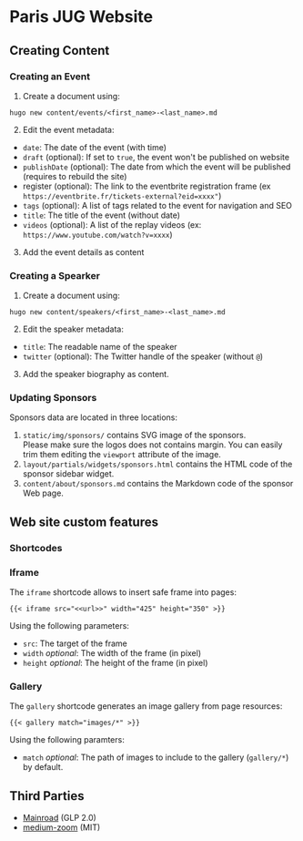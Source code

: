 # Paris JUG Website

## Creating Content

### Creating an Event

1. Create a document using:

```shell
hugo new content/events/<first_name>-<last_name>.md
```

2. Edit the event metadata:
* `date`: The date of the event (with time)
* `draft` (optional): If set to `true`, the event won't be published on website
* `publishDate` (optional): The date from which the event will be published (requires to rebuild the site)
* register (optional): The link to the eventbrite registration frame (ex `https://eventbrite.fr/tickets-external?eid=xxxx"`)
* `tags` (optional): A list of tags related to the event for navigation and SEO
* `title`: The title of the event (without date)
* `videos` (optional): A list of the replay videos (ex: `https://www.youtube.com/watch?v=xxxx`)

3. Add the event details as content

### Creating a Spearker

1. Create a document using:

```shell
hugo new content/speakers/<first_name>-<last_name>.md
```

2. Edit the speaker metadata: 

* `title`: The readable name of the speaker
* `twitter` (optional): The Twitter handle of the speaker (without `@`)

3. Add the speaker biography as content.

### Updating Sponsors

Sponsors data are located in three locations: 

1. `static/img/sponsors/` contains SVG image of the sponsors.  
Please make sure the logos does not contains margin.
You can easily trim them editing the `viewport` attribute of the image.
2. `layout/partials/widgets/sponsors.html` contains the HTML code of the sponsor sidebar widget.
3. `content/about/sponsors.md` contains the Markdown code of the sponsor Web page.

## Web site custom features

### Shortcodes

### Iframe

The `iframe` shortcode allows to insert safe frame into pages:

```{{< iframe src="<<url>>" width="425" height="350" >}}```

Using the following parameters:
* `src`: The target of the frame
* `width` _optional_: The width of the frame (in pixel)
* `height` _optional_: The height of the frame (in pixel)

### Gallery

The `gallery` shortcode generates an image gallery from page resources:

```{{< gallery match="images/*" >}}```

Using the following paramters:
* `match` _optional_: The path of images to include to the gallery (`gallery/*`) by default.

## Third Parties

* [Mainroad](https://github.com/Vimux/Mainroad) (GLP 2.0)
* [medium-zoom](https://github.com/francoischalifour/medium-zoom) (MIT)
